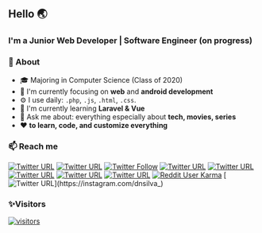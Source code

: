 ## Hello 🌏
### I'm a Junior Web Developer | Software Engineer (on progress) 

### 🚀 About
- 🎓 Majoring in Computer Science (Class of 2020)  
- 👀 I'm currently focusing on **web** and **android development**
- ⚙️ I use daily: `.php`, `.js`, `.html`, `.css`.
- 🔭 I'm currently learning **Laravel & Vue**
- 💬 Ask me about: everything especially about **tech, movies, series**
- ❤️ **to learn, code, and customize everything**

### 📫 Reach me
[![Twitter URL](https://img.shields.io/twitter/url?label=email%20me&logo=gmail&logoColor=black&style=social&url=http%3A%2F%2Fmailto%3Acontact.ismailhabibi%40gmail.com)](https://mailto:contact.ismailhabibi@gmail.com)
[![Twitter URL](https://img.shields.io/twitter/url?label=LinkedIn%20%40ismailhabibi&logo=linkedin&logoColor=black&style=social&url=https%3A%2F%2Fwww.linkedin.com%2Fin%2Fismailhabibi)](https://linkedin.com/in/ismailhabibi)
[![Twitter Follow](https://img.shields.io/twitter/follow/ismlhbb?logoColor=Black&style=social)](https://twitter.com/ismlhbb)
[![Twitter URL](https://img.shields.io/twitter/url?label=Follow%20%40ismlhbb&logo=Facebook&logoColor=Black&style=social&url=https%3A%2F%2Ffacebook.com%2Fismlhbb)](https://facebook.com/ismlhbb)
[![Twitter URL](https://img.shields.io/twitter/url?label=Follow%20%40ismlhbb&logo=Instagram&logoColor=black&style=social&url=https%3A%2F%2Finstagram.com%2Fismlhbb)](https://instagram.com/ismlhbb)
[![Twitter URL](https://img.shields.io/twitter/url?label=Add%20%40ismlhbb&logo=Line&logoColor=Black&style=social&url=http%3A%2F%2Fline.me%2Fti%2Fp%2F~ismlhbb)](http://line.me/ti/p/~ismlhbb)
[![Twitter URL](https://img.shields.io/twitter/url?color=Black&label=Chat%20%40ismlhbb&logo=telegram&logoColor=black&style=social&url=https%3A%2F%2Ft.me%2Fismlhbb)](https://t.me/ismlhbb)
[![Twitter URL](https://img.shields.io/twitter/url?label=Follow%20%40ismlhbb&logo=Letterboxd&style=social&url=https%3A%2F%2Fletterboxd.com%2Fismlhbb)](https://letterboxd.com/ismlhbb)
[![Reddit User Karma](https://img.shields.io/reddit/user-karma/combined/sinner98?style=social)](https://reddit.com/u/sinner98)
[![Twitter URL](https://img.shields.io/twitter/url?label=follow%20%40dnsilva_&logo=Instagram&style=social&url=https%3A%2F%2Finstagram.com%2Fdnsilva_)](https://instagram.com/dnsilva_)
### ✨Visitors
[![visitors](https://visitor-badge.glitch.me/badge?page_id=ismlhbb.ismlhbb)](#)



<!--
**ismlhbb/ismlhbb** is a ✨ _special_ ✨ repository because its `README.md` (this file) appears on your GitHub profile.
[![Twitter URL](https://img.shields.io/twitter/url?color=%231DA1F2&label=follow&logo=twitter&logoColor=%231DA1F2&style=flat-square&url=https%3A%2F%2Fwww.twitter.com%2Fismlhbb)](https://twitter.com/ismlhbb)
[![Instagram Follow](https://img.shields.io/instagram/follow/ismlhbb?style=social)](https://www.instagram.com/ismlhbb)
[![Twitter URL](https://img.shields.io/twitter/url?color=%230072b1&label=connect&logo=linkedin&logoColor=%230072b1&style=flat-square&url=https%3A%2F%2Fwww.linkedin.com%2Fin%2ismlhbb%2F)](https://www.linkedin.com/in/ismlhbb/)

Here are some ideas to get you started:

- 🔭 I’m currently working on ...
- 🌱 I’m currently learning ...
- 👯 I’m looking to collaborate on ...
- 🤔 I’m looking for help with ...
- 💬 Ask me about ...
...- ⚡ Fun fact:
  - **Movies/series addict**
- 😄 Pronouns: ...
- ⚡ Fun fact: ...
-->
